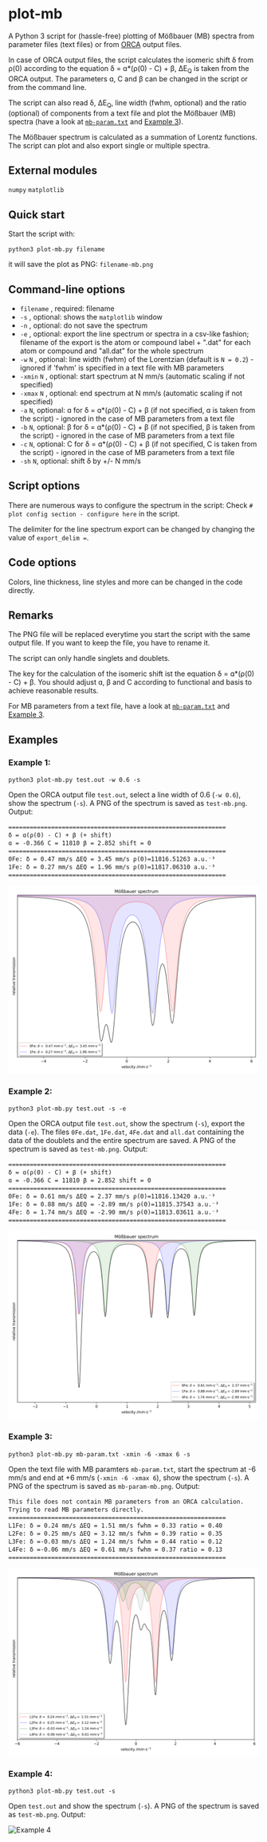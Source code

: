 # plot-mb
A Python 3 script for (hassle-free) plotting of Mößbauer (MB) spectra from parameter files (text files) or from [ORCA](https://orcaforum.kofo.mpg.de) 
output files.  

In case of ORCA output files, the script calculates the isomeric shift δ from ρ(0) according to the equation δ = ɑ*(ρ(0) - C) + β, 
ΔE<sub>Q</sub> is taken from the ORCA output. The parameters ɑ, C and β can be changed in the script or from the command line.  

The script can also read δ, ΔE<sub>Q</sub>, line width (fwhm, optional) and the ratio (optional) of components from a text file and plot the Mößbauer (MB) spectra
(have a look at [`mb-param.txt`](mb-param.txt) and [Example 3](#example-3)).  

The Mößbauer spectrum is calculated as a summation of Lorentz functions. The script can plot and also export single or multiple spectra. 

## External modules
 `numpy` 
 `matplotlib`
 
## Quick start
 Start the script with:
```console
python3 plot-mb.py filename
```
it will save the plot as PNG:
`filename-mb.png`

## Command-line options
- `filename` , required: filename
- `-s` , optional: shows the `matplotlib` window
- `-n` , optional: do not save the spectrum
- `-e` , optional: export the line spectrum or spectra in a csv-like fashion; filename of the export is the atom or compound label + ".dat" for each atom or compound and "all.dat" for the whole spectrum
- `-w` `N` , optional: line width (fwhm) of the Lorentzian (default is `N = 0.2`) - ignored if 'fwhm' is specified in a text file with MB parameters
- `-xmin`  `N` , optional: start spectrum at N mm/s (automatic scaling if not specified)
- `-xmax`  `N` , optional: end spectrum at N mm/s (automatic scaling if not specified)
- `-a` `N`, optional: ɑ for δ = ɑ*(ρ(0) - C) + β (if not specified, ɑ is taken from the script) - ignored in the case of MB parameters from a text file
- `-b` `N`, optional: β for δ = ɑ*(ρ(0) - C) + β (if not specified, β is taken from the script) - ignored in the case of MB parameters from a text file
- `-c` `N`, optional: C for δ = ɑ*(ρ(0) - C) + β (if not specified, C is taken from the script) - ignored in the case of MB parameters from a text file
- `-sh` `N`, optional: shift  δ by +/- N mm/s

## Script options
There are numerous ways to configure the spectrum in the script:
Check `# plot config section - configure here` in the script. 

The delimiter for the line spectrum export can be changed by changing the value of `export_delim =`.

## Code options
Colors, line thickness, line styles and 
more can be changed in the code directly.

## Remarks
The PNG file will be replaced everytime you start the script with the same output file. 
If you want to keep the file, you have to rename it. 

The script can only handle singlets and doublets.

The key for the calculation of the isomeric shift ist the equation δ = ɑ*(ρ(0) - C) + β. You should adjust ɑ, β and C according to functional and basis to achieve reasonable results.

For MB parameters from a text file, have a look at [`mb-param.txt`](mb-param.txt) and [Example 3](#example-3). 

## Examples
### Example 1:
```console
python3 plot-mb.py test.out -w 0.6 -s
```
Open the ORCA output file `test.out`, select a line width of 0.6 (`-w 0.6`), show the spectrum (`-s`). A PNG of the spectrum is saved as `test-mb.png`.
Output:
```console
=============================================================
δ = ɑ(ρ(0) - C) + β (+ shift)
ɑ = -0.366 C = 11810 β = 2.852 shift = 0
=============================================================
0Fe: δ = 0.47 mm/s ΔEQ = 3.45 mm/s ρ(0)=11816.51263 a.u.⁻³
1Fe: δ = 0.27 mm/s ΔEQ = 1.96 mm/s ρ(0)=11817.06310 a.u.⁻³
=============================================================
```
![Example 1](/examples/example1a.png)

### Example 2:
```console
python3 plot-mb.py test.out -s -e
```
Open the ORCA output file `test.out`, show the spectrum (`-s`), export the data (`-e`). The files `0Fe.dat`, `1Fe.dat`, `4Fe.dat` and `all.dat` containing the data of the doublets and the entire spectrum are saved. 
A PNG of the spectrum is saved as `test-mb.png`.
Output:
```console
=============================================================
δ = ɑ(ρ(0) - C) + β (+ shift)
ɑ = -0.366 C = 11810 β = 2.852 shift = 0
=============================================================
0Fe: δ = 0.61 mm/s ΔEQ = 2.37 mm/s ρ(0)=11816.13420 a.u.⁻³
1Fe: δ = 0.88 mm/s ΔEQ = -2.89 mm/s ρ(0)=11815.37543 a.u.⁻³
4Fe: δ = 1.74 mm/s ΔEQ = -2.90 mm/s ρ(0)=11813.03611 a.u.⁻³
=============================================================
```
![Example 2](/examples/example2a.png)

### Example 3:
```console
python3 plot-mb.py mb-param.txt -xmin -6 -xmax 6 -s
```
Open the text file with MB paramters `mb-param.txt`, start the spectrum at -6 mm/s and end at +6 mm/s (`-xmin -6 -xmax 6`), show the spectrum (`-s`). A PNG of the spectrum is saved as `mb-param-mb.png`.
Output:
```console
This file does not contain MB parameters from an ORCA calculation.
Trying to read MB parameters directly.
=============================================================
L1Fe: δ = 0.24 mm/s ΔEQ = 1.51 mm/s fwhm = 0.33 ratio = 0.40
L2Fe: δ = 0.25 mm/s ΔEQ = 3.12 mm/s fwhm = 0.39 ratio = 0.35
L3Fe: δ =-0.03 mm/s ΔEQ = 1.24 mm/s fwhm = 0.44 ratio = 0.12
L4Fe: δ =-0.06 mm/s ΔEQ = 0.61 mm/s fwhm = 0.37 ratio = 0.13
=============================================================
```
![Example 3](/examples/example3b.png)

### Example 4:
```console
python3 plot-mb.py test.out -s
```
Open `test.out` and show the spectrum (`-s`). A PNG of the spectrum is saved as `test-mb.png`.
Output:

![Example 4](/examples/show-use3.gif)
